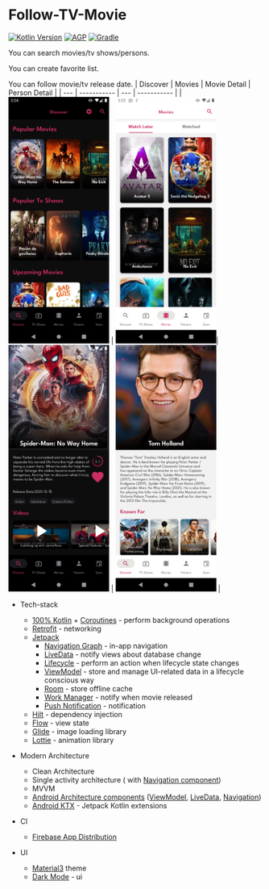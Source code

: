 # Follow-TV-Movie

[![Kotlin Version](https://img.shields.io/badge/Kotlin-1.6-blue.svg)](https://kotlinlang.org)
[![AGP](https://img.shields.io/badge/AGP-4-blue?style=flat)](https://developer.android.com/studio/releases/gradle-plugin)
[![Gradle](https://img.shields.io/badge/Gradle-7-blue?style=flat)](https://gradle.org)

You can search movies/tv shows/persons.

You can create favorite list.

You can follow movie/tv release date.
| Discover | Movies | Movie Detail | Person Detail |
| --- | ----------- | --- | ----------- |
| <img src="app/screenshots/discover_night.png" width="200">  | <img src="app/screenshots/movies_light.png" width="200">| <img src="app/screenshots/movie_detail_night.png" width="200"> | <img src="app/screenshots/person_light.png" width="200"> |

* Tech-stack
    * [100% Kotlin](https://kotlinlang.org/) + [Coroutines](https://kotlinlang.org/docs/reference/coroutines-overview.html) - perform background operations
    * [Retrofit](https://square.github.io/retrofit/) - networking
    * [Jetpack](https://developer.android.com/jetpack)
        * [Navigation Graph](https://developer.android.com/topic/libraries/architecture/navigation/) - in-app navigation
        * [LiveData](https://developer.android.com/topic/libraries/architecture/livedata) - notify views about database change
        * [Lifecycle](https://developer.android.com/topic/libraries/architecture/lifecycle) - perform an action when lifecycle state changes
        * [ViewModel](https://developer.android.com/topic/libraries/architecture/viewmodel) - store and manage UI-related data in a lifecycle conscious way
        * [Room](https://developer.android.com/jetpack/androidx/releases/room) - store offline cache
        * [Work Manager](https://developer.android.com/topic/libraries/architecture/workmanager/basics) - notify when movie released
        * [Push Notification](https://developer.android.com/guide/topics/ui/notifiers/notifications) - notification
    * [Hilt](https://developer.android.com/training/dependency-injection/hilt-android) - dependency injection
    * [Flow](https://developer.android.com/kotlin/flow/stateflow-and-sharedflow) - view state
    * [Glide](https://github.com/bumptech/glide) - image loading library
    * [Lottie](http://airbnb.io/lottie) - animation library

* Modern Architecture
    * Clean Architecture
    * Single activity architecture ( with [Navigation component](https://developer.android.com/guide/navigation/navigation-getting-started))
    * MVVM
    * [Android Architecture components](https://developer.android.com/topic/libraries/architecture) ([ViewModel](https://developer.android.com/topic/libraries/architecture/viewmodel), [LiveData](https://developer.android.com/topic/libraries/architecture/livedata), [Navigation](https://developer.android.com/jetpack/androidx/releases/navigation))
    * [Android KTX](https://developer.android.com/kotlin/ktx) - Jetpack Kotlin extensions

* CI 
  * [Firebase App Distribution](https://firebase.google.com/docs/app-distribution)

* UI
    * [Material3](https://m3.material.io/) theme
    * [Dark Mode](https://developer.android.com/guide/topics/ui/look-and-feel/darktheme) - ui
